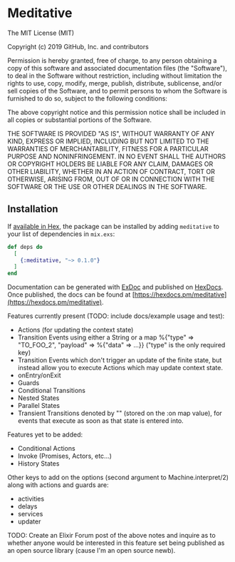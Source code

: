 # Meditative

The MIT License (MIT)

Copyright (c) 2019 GitHub, Inc. and contributors

Permission is hereby granted, free of charge, to any person obtaining a copy of this software and associated documentation files (the "Software"), to deal in the Software without restriction, including without limitation the rights to use, copy, modify, merge, publish, distribute, sublicense, and/or sell copies of the Software, and to permit persons to whom the Software is furnished to do so, subject to the following conditions:

The above copyright notice and this permission notice shall be included in all copies or substantial portions of the Software.

THE SOFTWARE IS PROVIDED "AS IS", WITHOUT WARRANTY OF ANY KIND, EXPRESS OR IMPLIED, INCLUDING BUT NOT LIMITED TO THE WARRANTIES OF MERCHANTABILITY, FITNESS FOR A PARTICULAR PURPOSE AND NONINFRINGEMENT. IN NO EVENT SHALL THE AUTHORS OR COPYRIGHT HOLDERS BE LIABLE FOR ANY CLAIM, DAMAGES OR OTHER LIABILITY, WHETHER IN AN ACTION OF CONTRACT, TORT OR OTHERWISE, ARISING FROM, OUT OF OR IN CONNECTION WITH THE SOFTWARE OR THE USE OR OTHER DEALINGS IN THE SOFTWARE.

## Installation

If [available in Hex](https://hex.pm/docs/publish), the package can be installed
by adding `meditative` to your list of dependencies in `mix.exs`:

```elixir
def deps do
  [
    {:meditative, "~> 0.1.0"}
  ]
end
```

Documentation can be generated with [ExDoc](https://github.com/elixir-lang/ex_doc)
and published on [HexDocs](https://hexdocs.pm). Once published, the docs can
be found at [https://hexdocs.pm/meditative](https://hexdocs.pm/meditative).

Features currently present (TODO: include docs/example usage and test):

- Actions (for updating the context state)
- Transition Events using either a String or a map %{"type" => "TO_FOO_2", "payload" => %{"data" => ...}} ("type" is the only required key)
- Transition Events which don't trigger an update of the finite state, but instead allow you to execute Actions which may update context state.
- onEntry/onExit
- Guards
- Conditional Transitions
- Nested States
- Parallel States
- Transient Transitions denoted by "" (stored on the :on map value), for events that execute as soon as that state is entered into.

Features yet to be added:

- Conditional Actions
- Invoke (Promises, Actors, etc...)
- History States

Other keys to add on the options (second argument to Machine.interpret/2) along with actions and guards are:

- activities
- delays
- services
- updater

TODO: Create an Elixir Forum post of the above notes and inquire as to whether anyone would be interested in this feature set being published as an open source library (cause I'm an open source newb).
